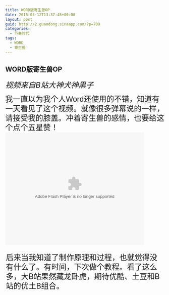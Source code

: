 ```yaml
---
title: WORD版寄生兽OP
date: 2015-03-12T13:37:45+00:00
layout: post
guid: http://2.guandong.sinaapp.com/?p=709
categories:
  - 节奏时代
tags:
  - WORD
  - 寄生兽
---
```

## WORD版寄生兽OP

<i style="font-size: 24px;">视频来自B站大神犬神黒子</i>

<div style="font-size: 24px; line-height: 30px; font-family: Georgia,Sans-serif;">
  我一直以为我个人Word还使用的不错，知道有一天看见了这个视频。就像很多弹幕说的一样，请接受我的膝盖。冲着寄生兽的感情，也要给这个点个五星赞！
</div>

<embed id="STK_137722048114034" src="http://static.hdslb.com/miniloader.swf?aid=2035814&page=1" type="application/x-shockwave-flash" width="440" height="356" />


<div style="font-size: 24px; line-height: 30px; margin: 5px auto 5px auto; padding: 20px 2px 20px 2px;">
  后来当我知道了制作原理和过程，也就觉得没有什么了。有时间，下次做个教程。看了这么多，大B站果然藏龙卧虎，期待优酷、土豆和B站的优土B组合。
</div>

